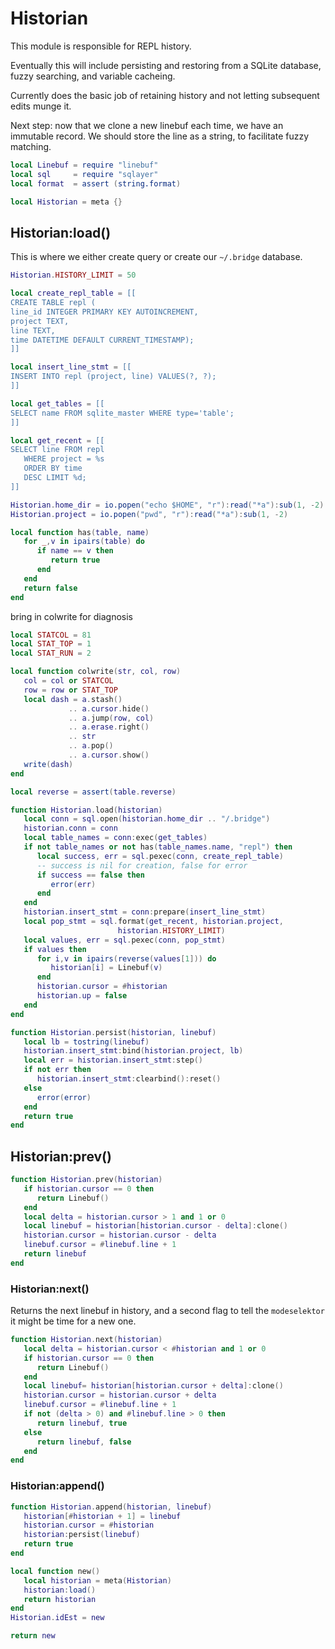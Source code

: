 # Historian


This module is responsible for REPL history.


Eventually this will include persisting and restoring from a SQLite database,
fuzzy searching, and variable cacheing.


Currently does the basic job of retaining history and not letting subsequent
edits munge it.


Next step: now that we clone a new linebuf each time, we have an immutable
record.  We should store the line as a string, to facilitate fuzzy matching.


```lua
local Linebuf = require "linebuf"
local sql     = require "sqlayer"
local format  = assert (string.format)
```
```lua
local Historian = meta {}
```
## Historian:load()

This is where we either create query or create our ``~/.bridge`` database.


```lua
Historian.HISTORY_LIMIT = 50

local create_repl_table = [[
CREATE TABLE repl (
line_id INTEGER PRIMARY KEY AUTOINCREMENT,
project TEXT,
line TEXT,
time DATETIME DEFAULT CURRENT_TIMESTAMP);
]]

local insert_line_stmt = [[
INSERT INTO repl (project, line) VALUES(?, ?);
]]

local get_tables = [[
SELECT name FROM sqlite_master WHERE type='table';
]]

local get_recent = [[
SELECT line FROM repl
   WHERE project = %s
   ORDER BY time
   DESC LIMIT %d;
]]

Historian.home_dir = io.popen("echo $HOME", "r"):read("*a"):sub(1, -2)
Historian.project = io.popen("pwd", "r"):read("*a"):sub(1, -2)

local function has(table, name)
   for _,v in ipairs(table) do
      if name == v then
         return true
      end
   end
   return false
end

```

bring in colwrite for diagnosis
```lua
local STATCOL = 81
local STAT_TOP = 1
local STAT_RUN = 2

local function colwrite(str, col, row)
   col = col or STATCOL
   row = row or STAT_TOP
   local dash = a.stash()
             .. a.cursor.hide()
             .. a.jump(row, col)
             .. a.erase.right()
             .. str
             .. a.pop()
             .. a.cursor.show()
   write(dash)
end
```
```lua
local reverse = assert(table.reverse)

function Historian.load(historian)
   local conn = sql.open(historian.home_dir .. "/.bridge")
   historian.conn = conn
   local table_names = conn:exec(get_tables)
   if not table_names or not has(table_names.name, "repl") then
      local success, err = sql.pexec(conn, create_repl_table)
      -- success is nil for creation, false for error
      if success == false then
         error(err)
      end
   end
   historian.insert_stmt = conn:prepare(insert_line_stmt)
   local pop_stmt = sql.format(get_recent, historian.project,
                        historian.HISTORY_LIMIT)
   local values, err = sql.pexec(conn, pop_stmt)
   if values then
      for i,v in ipairs(reverse(values[1])) do
         historian[i] = Linebuf(v)
      end
      historian.cursor = #historian
      historian.up = false
   end
end

function Historian.persist(historian, linebuf)
   local lb = tostring(linebuf)
   historian.insert_stmt:bind(historian.project, lb)
   local err = historian.insert_stmt:step()
   if not err then
      historian.insert_stmt:clearbind():reset()
   else
      error(error)
   end
   return true
end
```
## Historian:prev()

```lua
function Historian.prev(historian)
   if historian.cursor == 0 then
      return Linebuf()
   end
   local delta = historian.cursor > 1 and 1 or 0
   local linebuf = historian[historian.cursor - delta]:clone()
   historian.cursor = historian.cursor - delta
   linebuf.cursor = #linebuf.line + 1
   return linebuf
end
```
### Historian:next()

Returns the next linebuf in history, and a second flag to tell the
``modeselektor`` it might be time for a new one.

```lua
function Historian.next(historian)
   local delta = historian.cursor < #historian and 1 or 0
   if historian.cursor == 0 then
      return Linebuf()
   end
   local linebuf= historian[historian.cursor + delta]:clone()
   historian.cursor = historian.cursor + delta
   linebuf.cursor = #linebuf.line + 1
   if not (delta > 0) and #linebuf.line > 0 then
      return linebuf, true
   else
      return linebuf, false
   end
end
```
### Historian:append()

```lua
function Historian.append(historian, linebuf)
   historian[#historian + 1] = linebuf
   historian.cursor = #historian
   historian:persist(linebuf)
   return true
end
```
```lua
local function new()
   local historian = meta(Historian)
   historian:load()
   return historian
end
Historian.idEst = new
```
```lua
return new
```
